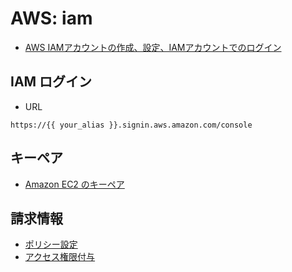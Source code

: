 # AWS: iam

- [AWS IAMアカウントの作成、設定、IAMアカウントでのログイン](http://qiita.com/akkisu/items/5e3439ba9c47b9a7f094)

## IAM ログイン

- URL

~~~text
https://{{ your_alias }}.signin.aws.amazon.com/console
~~~

## キーペア

- [Amazon EC2 のキーペア](http://docs.aws.amazon.com/ja_jp/AWSEC2/latest/UserGuide/ec2-key-pairs.html#having-ec2-create-your-key-pair)


## 請求情報

- [ポリシー設定](https://docs.aws.amazon.com/IAM/latest/UserGuide/tutorial_billing.html?icmpid=docs_iam_console#tutorial-billing-step1)
- [アクセス権限付与](https://docs.aws.amazon.com/IAM/latest/UserGuide/tutorial_billing.html?icmpid=docs_iam_console#tutorial-billing-step2)